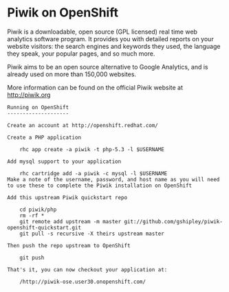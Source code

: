 Piwik on OpenShift
=========================
Piwik is a downloadable, open source (GPL licensed) real time web analytics software program. It provides you with detailed reports on your website visitors: the search engines and keywords they used, the language they speak, your popular pages, and so much more.

Piwik aims to be an open source alternative to Google Analytics, and is already used on more than 150,000 websites. 

More information can be found on the official Piwik website at http://piwik.org

    Running on OpenShift
    --------------------

    Create an account at http://openshift.redhat.com/

    Create a PHP application

        rhc app create -a piwik -t php-5.3 -l $USERNAME

    Add mysql support to your application

        rhc cartridge add -a piwik -c mysql -l $USERNAME
    Make a note of the username, password, and host name as you will need to use these to complete the Piwik installation on OpenShift

    Add this upstream Piwik quickstart repo

        cd piwik/php
        rm -rf *
        git remote add upstream -m master git://github.com/gshipley/piwik-openshift-quickstart.git
        git pull -s recursive -X theirs upstream master

    Then push the repo upstream to OpenShift

        git push

    That's it, you can now checkout your application at:

        /http://piwik-ose.user30.onopenshift.com/
